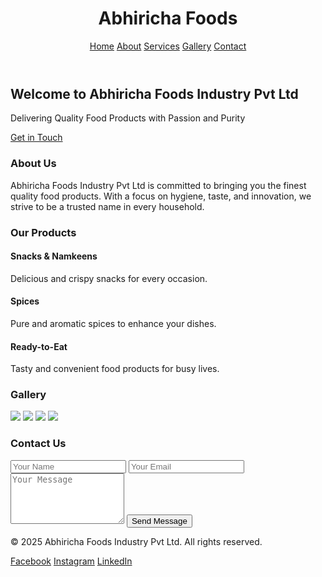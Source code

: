 <!DOCTYPE html><html lang="en">
<head>
  <meta charset="UTF-8" />
  <meta name="viewport" content="width=device-width, initial-scale=1.0" />
  <title>Abhiricha Foods Industry Pvt Ltd</title>
  <script src="https://cdn.tailwindcss.com"></script>
</head>
<body class="bg-gray-50 text-gray-800">
  <!-- Navbar -->
  <header class="bg-white shadow-md">
    <div class="max-w-7xl mx-auto px-4 py-4 flex justify-between items-center">
      <h1 class="text-2xl font-bold text-indigo-600">Abhiricha Foods</h1>
      <nav class="space-x-4">
        <a href="#home" class="text-gray-700 hover:text-indigo-600">Home</a>
        <a href="#about" class="text-gray-700 hover:text-indigo-600">About</a>
        <a href="#services" class="text-gray-700 hover:text-indigo-600">Services</a>
        <a href="#gallery" class="text-gray-700 hover:text-indigo-600">Gallery</a>
        <a href="#contact" class="text-gray-700 hover:text-indigo-600">Contact</a>
      </nav>
    </div>
  </header>  <!-- Hero Section -->  <section id="home" class="bg-indigo-600 text-white py-20 text-center">
    <h2 class="text-4xl font-bold mb-4">Welcome to Abhiricha Foods Industry Pvt Ltd</h2>
    <p class="text-lg mb-6">Delivering Quality Food Products with Passion and Purity</p>
    <a href="#contact" class="bg-white text-indigo-600 px-6 py-2 rounded-full font-semibold hover:bg-gray-100">Get in Touch</a>
  </section>  <!-- About Section -->  <section id="about" class="py-16 bg-white">
    <div class="max-w-5xl mx-auto px-4 text-center">
      <h3 class="text-3xl font-bold text-indigo-600 mb-4">About Us</h3>
      <p class="text-gray-700">Abhiricha Foods Industry Pvt Ltd is committed to bringing you the finest quality food products. With a focus on hygiene, taste, and innovation, we strive to be a trusted name in every household.</p>
    </div>
  </section>  <!-- Services Section -->  <section id="services" class="py-16 bg-gray-100">
    <div class="max-w-6xl mx-auto px-4">
      <h3 class="text-3xl font-bold text-center text-indigo-600 mb-12">Our Products</h3>
      <div class="grid md:grid-cols-3 gap-8">
        <div class="bg-white p-6 rounded-lg shadow-md text-center">
          <h4 class="text-xl font-semibold mb-2">Snacks & Namkeens</h4>
          <p class="text-gray-600">Delicious and crispy snacks for every occasion.</p>
        </div>
        <div class="bg-white p-6 rounded-lg shadow-md text-center">
          <h4 class="text-xl font-semibold mb-2">Spices</h4>
          <p class="text-gray-600">Pure and aromatic spices to enhance your dishes.</p>
        </div>
        <div class="bg-white p-6 rounded-lg shadow-md text-center">
          <h4 class="text-xl font-semibold mb-2">Ready-to-Eat</h4>
          <p class="text-gray-600">Tasty and convenient food products for busy lives.</p>
        </div>
      </div>
    </div>
  </section>  <!-- Gallery Section -->  <section id="gallery" class="py-16 bg-white">
    <div class="max-w-6xl mx-auto px-4 text-center">
      <h3 class="text-3xl font-bold text-indigo-600 mb-8">Gallery</h3>
      <div class="grid grid-cols-2 md:grid-cols-4 gap-4">
        <img src="https://via.placeholder.com/150" class="rounded shadow-md" />
        <img src="https://via.placeholder.com/150" class="rounded shadow-md" />
        <img src="https://via.placeholder.com/150" class="rounded shadow-md" />
        <img src="https://via.placeholder.com/150" class="rounded shadow-md" />
      </div>
    </div>
  </section>  <!-- Contact Section -->  <section id="contact" class="py-16 bg-gray-100">
    <div class="max-w-4xl mx-auto px-4">
      <h3 class="text-3xl font-bold text-center text-indigo-600 mb-8">Contact Us</h3>
      <form class="grid gap-6">
        <input type="text" placeholder="Your Name" class="p-3 border border-gray-300 rounded-lg w-full" />
        <input type="email" placeholder="Your Email" class="p-3 border border-gray-300 rounded-lg w-full" />
        <textarea placeholder="Your Message" rows="5" class="p-3 border border-gray-300 rounded-lg w-full"></textarea>
        <button type="submit" class="bg-indigo-600 text-white px-6 py-3 rounded-lg font-semibold hover:bg-indigo-700">Send Message</button>
      </form>
    </div>
  </section>  <!-- Footer -->  <footer class="bg-white border-t mt-10 py-6 text-center text-gray-600">
    <p>&copy; 2025 Abhiricha Foods Industry Pvt Ltd. All rights reserved.</p>
    <div class="mt-2 space-x-4">
      <a href="#" class="hover:text-indigo-600">Facebook</a>
      <a href="#" class="hover:text-indigo-600">Instagram</a>
      <a href="#" class="hover:text-indigo-600">LinkedIn</a>
    </div>
  </footer>
</body>
</html>
